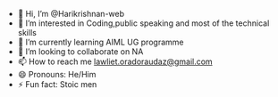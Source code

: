 - 👋 Hi, I’m @Harikrishnan-web
- 👀 I’m interested in Coding,public speaking and most of the technical skills
- 🌱 I’m currently learning AIML UG programme
- 💞️ I’m looking to collaborate on NA
- 📫 How to reach me lawliet.oradoraudaz@gmail.com
- 😄 Pronouns: He/Him
- ⚡ Fun fact: Stoic men

<!---
Harikrishnan-web/Harikrishnan-web is a ✨ special ✨ repository because its `README.md` (this file) appears on your GitHub profile.
You can click the Preview link to take a look at your changes.
--->
